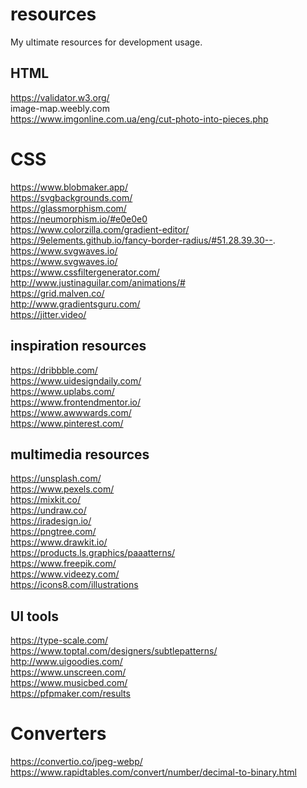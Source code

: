 # resources
My ultimate resources for development usage.

## HTML

https://validator.w3.org/ <br />
image-map.weebly.com <br />
https://www.imgonline.com.ua/eng/cut-photo-into-pieces.php

# CSS

https://www.blobmaker.app/ <br />
https://svgbackgrounds.com/ <br />
https://glassmorphism.com/ <br />
https://neumorphism.io/#e0e0e0 <br />
https://www.colorzilla.com/gradient-editor/ <br />
https://9elements.github.io/fancy-border-radius/#51.28.39.30--. <br />
https://www.svgwaves.io/ <br />
https://www.svgwaves.io/ <br />
https://www.cssfiltergenerator.com/ <br />
http://www.justinaguilar.com/animations/# <br />
https://grid.malven.co/ <br />
http://www.gradientsguru.com/ <br />
https://jitter.video/

## inspiration resources

https://dribbble.com/ <br />
https://www.uidesigndaily.com/ <br />
https://www.uplabs.com/ <br />
https://www.frontendmentor.io/ <br />
https://www.awwwards.com/ <br />
https://www.pinterest.com/ <br />

## multimedia resources

https://unsplash.com/ <br />
https://www.pexels.com/ <br />
https://mixkit.co/ <br />
https://undraw.co/ <br />
https://iradesign.io/ <br />
https://pngtree.com/ <br />
https://www.drawkit.io/ <br />
https://products.ls.graphics/paaatterns/ <br />
https://www.freepik.com/ <br />
https://www.videezy.com/ <br />
https://icons8.com/illustrations

## UI tools

https://type-scale.com/ <br />
https://www.toptal.com/designers/subtlepatterns/ <br />
http://www.uigoodies.com/ <br />
https://www.unscreen.com/ <br />
https://www.musicbed.com/ <br />
https://pfpmaker.com/results

# Converters
https://convertio.co/jpeg-webp/ <br />
https://www.rapidtables.com/convert/number/decimal-to-binary.html
